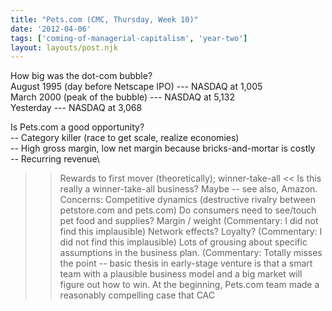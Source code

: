 ```yaml
---
title: "Pets.com (CMC, Thursday, Week 10)"
date: '2012-04-06'
tags: ['coming-of-managerial-capitalism', 'year-two']
layout: layouts/post.njk
---
```


How big was the dot-com bubble?\
August 1995 (day before Netscape IPO) --- NASDAQ at 1,005\
March 2000 (peak of the bubble) --- NASDAQ at 5,132\
Yesterday --- NASDAQ at 3,068

Is Pets.com a good opportunity?\
-- Category killer (race to get scale, realize economies)\
-- High gross margin, low net margin because bricks-and-mortar is costly\
-- Recurring revenue\
>> Rewards to first mover (theoretically); winner-take-all << Is this really a winner-take-all business? Maybe -- see also, Amazon. Concerns: Competitive dynamics (destructive rivalry between petstore.com and pets.com) Do consumers need to see/touch pet food and supplies? Margin / weight (Commentary: I did not find this implausible) Network effects? Loyalty? (Commentary: I did not find this implausible) Lots of grousing about specific assumptions in the business plan. (Commentary: Totally misses the point -- basic thesis in early-stage venture is that a smart team with a plausible business model and a big market will figure out how to win. At the beginning, Pets.com team made a reasonably compelling case that CAC
